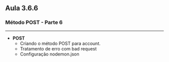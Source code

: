 ## Aula 3.6.6
### Método POST - Parte 6
---
- **POST**
	- Criando o método POST para account.
	- Tratamento de erro com bad request
	- Configuração nodemon.json